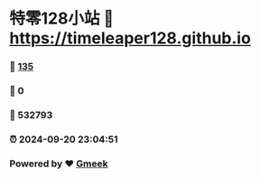 # 特零128小站 :link: https://timeleaper128.github.io 
### :page_facing_up: [135](https://timeleaper128.github.io/tag.html) 
### :speech_balloon: 0 
### :hibiscus: 532793 
### :alarm_clock: 2024-09-20 23:04:51 
### Powered by :heart: [Gmeek](https://github.com/Meekdai/Gmeek)

